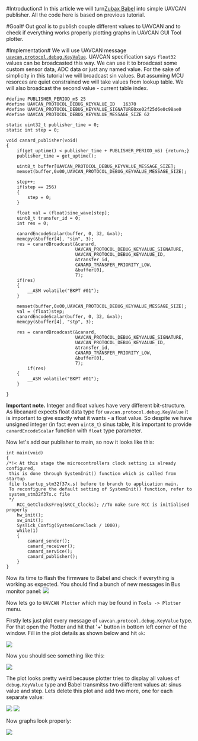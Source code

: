 #Introduction#
In this article we will turn[Zubax Babel](https://zubax.com/products/babel) into simple UAVCAN publisher. 
All the code here is based on previous tutorial. 

#Goal#
Out goal is to publish couple different values to UAVCAN and to check if everything works properly plotting graphs in UAVCAN GUI Tool plotter. 

#Implementation#
We will use UAVCAN message [`uavcan.protocol.debug.KeyValue`](http://uavcan.org/Specification/7._List_of_standard_data_types/#keyvalue). UAVCAN specification says `float32` values can be broadcasted this way. We can use it to broadcast some custom sensor data, ADC data or just any named value. For the sake of simplicity in this tutorial we will broadcast sin values. But assuming MCU resorces are quiet constrained we will take values from lookup table. We will also broadcast the second value - current table index. 

    #define PUBLISHER_PERIOD_mS 25
    #define UAVCAN_PROTOCOL_DEBUG_KEYVALUE_ID   16370   
    #define UAVCAN_PROTOCOL_DEBUG_KEYVALUE_SIGNATURE0xe02f25d6e0c98ae0 
    #define UAVCAN_PROTOCOL_DEBUG_KEYVALUE_MESSAGE_SIZE 62   

    static uint32_t publisher_time = 0;
    static int step = 0;

    void canard_publisher(void)
    {  
        if(get_uptime() < publisher_time + PUBLISHER_PERIOD_mS) {return;} 
        publisher_time = get_uptime();
      
        uint8_t buffer[UAVCAN_PROTOCOL_DEBUG_KEYVALUE_MESSAGE_SIZE];
        memset(buffer,0x00,UAVCAN_PROTOCOL_DEBUG_KEYVALUE_MESSAGE_SIZE);
        
        step++;
        if(step == 256) 
        {
            step = 0;
        }
        
        float val = (float)sine_wave[step];
        uint8_t transfer_id = 0;
        int res = 0;
      
        canardEncodeScalar(buffer, 0, 32, &val);
        memcpy(&buffer[4], "sin", 3);
        res = canardBroadcast(&canard, 
                              UAVCAN_PROTOCOL_DEBUG_KEYVALUE_SIGNATURE,
                              UAVCAN_PROTOCOL_DEBUG_KEYVALUE_ID,
                              &transfer_id,
                              CANARD_TRANSFER_PRIORITY_LOW,
                              &buffer[0], 
                              7);
        if(res)
        {
            __ASM volatile("BKPT #01"); 
        }
      
        memset(buffer,0x00,UAVCAN_PROTOCOL_DEBUG_KEYVALUE_MESSAGE_SIZE);
        val = (float)step;
        canardEncodeScalar(buffer, 0, 32, &val);
        memcpy(&buffer[4], "stp", 3);
      
        res = canardBroadcast(&canard, 
                              UAVCAN_PROTOCOL_DEBUG_KEYVALUE_SIGNATURE,
                              UAVCAN_PROTOCOL_DEBUG_KEYVALUE_ID,
                              &transfer_id,
                              CANARD_TRANSFER_PRIORITY_LOW,
                              &buffer[0], 
                              7);
            if(res)
        {
            __ASM volatile("BKPT #01"); 
        }
   
    }

**Important note.** Integer and float values have very different bit-structure. As libcanard expects float data type for `uavcan.protocol.debug.KeyValue` it is important to give exactly what it wants - a float value. So despite we have unsigned integer (in fact even `uint8_t`) sinus table, it is important to provide `canardEncodeScalar` function with `float` type parameter. 

Now let's add our publisher to main, so now it looks like this: 

    int main(void)
    {
    /*!< At this stage the microcontrollers clock setting is already configured, 
     this is done through SystemInit() function which is called from startup
     file (startup_stm32f37x.s) before to branch to application main.
     To reconfigure the default setting of SystemInit() function, refer to
     system_stm32f37x.c file
     */
        RCC_GetClocksFreq(&RCC_Clocks); //To make sure RCC is initialised properly
        hw_init();
        sw_init();  
        SysTick_Config(SystemCoreClock / 1000);
        while(1)
        {
            canard_sender();
            canard_receiver();
            canard_service();
            canard_publisher();
        }
    }

Now its time to flash the firmware to Babel and check if everything is working as expected. You should find a bunch of new messages in Bus monitor panel:
![](busm.png)

Now lets go to `UAVCAN Plotter` which may be found in `Tools -> Plotter` menu.

Firstly lets just plot every message of `uavcan.protocol.debug.KeyValue` type. For that open the Plotter and hit that '+' button in bottom left corner of the window. Fill in the plot details as shown below and hit `ok`:

![](plot_all.png) 

Now you should see something like this: 

![](plot.png)

The plot looks pretty weird because plotter tries to display all values of `debug.KeyValue` type and Babel transmitss two diifferent values at: sinus value and step. Lets delete this plot and add two more, one for each separate value:

 ![](plot_sin.png)    ![](plot_stp.png)

Now graphs look properly:

![](plot1.png)

